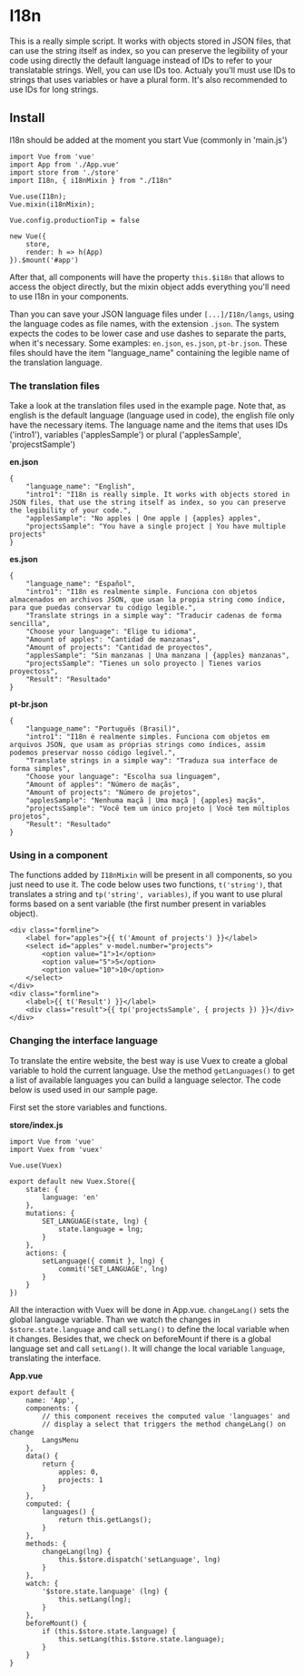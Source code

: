 # I18n
This is a really simple script. It works with objects stored in JSON files, that can use the string itself as index, so you can preserve the legibility of your code using directly the default language instead of IDs to refer to your translatable strings. Well, you can use IDs too. Actualy you'll must use IDs to strings that uses variables or have a plural form. It's also recommended to use IDs for long strings.

## Install

I18n should be added at the moment you start Vue (commonly in 'main.js')
        
    import Vue from 'vue'
    import App from './App.vue'
    import store from './store'
    import I18n, { i18nMixin } from "./I18n"
    
    Vue.use(I18n);
    Vue.mixin(i18nMixin);
    
    Vue.config.productionTip = false

    new Vue({
        store,
        render: h => h(App)
    }).$mount('#app')

After that, all components will have the property `this.$i18n` that allows to access the object directly, but the mixin object adds everything you'll need to use I18n in your components.

Than you can save your JSON language files under `[...]/I18n/langs`, using the language codes as file names, with the extension `.json`. The system expects the codes to be lower case and use dashes to separate the parts, when it's necessary. Some examples: `en.json`, `es.json`, `pt-br.json`. These files should have the item "language_name" containing the legible name of the translation language.

### The translation files
Take a look at the translation files used in the example page. Note that, as english is the default language (language used in code), the english file only have the necessary items. The language name and the items that uses IDs ('intro1'), variables ('applesSample') or plural ('applesSample', 'projecstSample')

**en.json**

    {
        "language_name": "English",
        "intro1": "I18n is really simple. It works with objects stored in JSON files, that use the string itself as index, so you can preserve the legibility of your code.",
        "applesSample": "No apples | One apple | {apples} apples",
        "projectsSample": "You have a single project | You have multiple projects"
    }
**es.json**

    {
        "language_name": "Español",
        "intro1": "I18n es realmente simple. Funciona con objetos almacenados en archivos JSON, que usan la propia string como índice, para que puedas conservar tu código legible.",
        "Translate strings in a simple way": "Traducir cadenas de forma sencilla",
        "Choose your language": "Elige tu idioma",
        "Amount of apples": "Cantidad de manzanas",
        "Amount of projects": "Cantidad de proyectos",
        "applesSample": "Sin manzanas | Una manzana | {apples} manzanas",
        "projectsSample": "Tienes un solo proyecto | Tienes varios proyectoss",
        "Result": "Resultado"
    }
**pt-br.json**

    {
        "language_name": "Português (Brasil)",
        "intro1": "I18n é realmente simples. Funciona com objetos em arquivos JSON, que usam as próprias strings como índices, assim podemos preservar nosso código legível.",
        "Translate strings in a simple way": "Traduza sua interface de forma simples",
        "Choose your language": "Escolha sua linguagem",
        "Amount of apples": "Número de maçãs",
        "Amount of projects": "Número de projetos",
        "applesSample": "Nenhuma maçã | Uma maçã | {apples} maçãs",
        "projectsSample": "Você tem um único projeto | Você tem múltiplos projetos",
        "Result": "Resultado"
    }

### Using in a component
The functions added by `I18nMixin` will be present in all components, so you just need to use it. The code below uses two functions, `t('string')`, that translates a string and `tp('string', variables)`, if you want to use plural forms based on a sent variable (the first number present in variables object).

    <div class="formline">
        <label for="apples">{{ t('Amount of projects') }}</label>
        <select id="apples" v-model.number="projects">
            <option value="1">1</option>
            <option value="5">5</option>
            <option value="10">10</option>
        </select>
    </div>
    <div class="formline">
        <label>{{ t('Result') }}</label>
        <div class="result">{{ tp('projectsSample', { projects }) }}</div>
    </div>

### Changing the interface language
To translate the entire website, the best way is use Vuex to create a global variable to hold the current language.
Use the method `getLanguages()` to get a list of available languages you can build a language selector. The code below is used used in our sample page.

First set the store variables and functions.

**store/index.js**

    import Vue from 'vue'
    import Vuex from 'vuex'
      
    Vue.use(Vuex)
      
    export default new Vuex.Store({
        state: {
            language: 'en'
        },
        mutations: {
            SET_LANGUAGE(state, lng) {
                state.language = lng;
            }
        },
        actions: {
            setLanguage({ commit }, lng) {
                commit('SET_LANGUAGE', lng)
            }
        }
    })

All the interaction with Vuex will be done in App.vue. `changeLang()` sets the global language variable. Than we watch the changes in `$store.state.language` and call `setLang()` to define the local variable when it changes. Besides that, we check on beforeMount if there is a global language set and call `setLang()`. It will change the local variable `language`, translating the interface.

**App.vue**

    export default {
        name: 'App',
        components: {
            // this component receives the computed value 'languages' and
            // display a select that triggers the method changeLang() on change
            LangsMenu 
        },
        data() {
            return {
                apples: 0,
                projects: 1
            }
        },
        computed: {
            languages() {
                return this.getLangs();
            }
        },
        methods: {
            changeLang(lng) {
                this.$store.dispatch('setLanguage', lng)
            }
        },
        watch: {
            '$store.state.language' (lng) {
                this.setLang(lng);
            }
        },
        beforeMount() {
            if (this.$store.state.language) {
                this.setLang(this.$store.state.language);
            }
        }
    }
